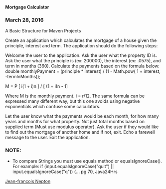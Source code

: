 #### Mortgage Calculator

### March 28, 2016

A Basic Structure for Maven Projects

Create an application which calculates the mortgage of a house given the principle, interest and term. The application should do the following steps:

Welcome the user to the application.
Ask the user what the property ID is.
Ask the user what the principle is (ex: 200000), the interest (ex: .0575), and term in months (360).
Calculate the payments based on the formula below:
double monthlyPayment =  (principle * interest) /  (1 - Math.pow( 1 + interest, -termInMonths));

M = P [ i(1 + i)n ] / [ (1 + i)n - 1]

Where M is the monthly payment. i = r/12. The same formula can be expressed many different way, but this one avoids using negative exponentials which confuse some calculators.

Let the user know what the payments would be each month, for how many years and months for what property. Not just total months based on supplied term (Must use modulus operator).
Ask the user if they would like to find out the mortgage of another home and if not, exit.
Echo a farewell message to the user.
Exit the application.

### NOTE: 
* To compare Strings you must use equals method or equalsIgnoreCase(). For example:
if (input.equalsIgnoreCase("quit") || input.equalsIgnoreCase("q")) {... pg 70, Java24Hrs

[Jean-francois Nepton](http://sqasolution.com)
